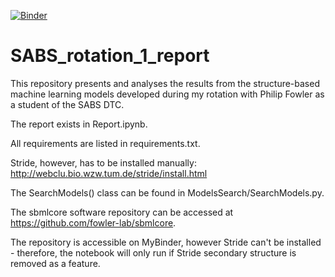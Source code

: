 [![Binder](https://mybinder.org/badge_logo.svg)](https://mybinder.org/v2/gh/DylanAdlard/SABS_rotation_1_report/main)

# SABS_rotation_1_report

This repository presents and analyses the results from the structure-based machine learning models developed during my rotation with Philip Fowler as a student of the SABS DTC.

The report exists in Report.ipynb.

All requirements are listed in requirements.txt.

Stride, however, has to be installed manually: http://webclu.bio.wzw.tum.de/stride/install.html

The SearchModels() class can be found in ModelsSearch/SearchModels.py.

The sbmlcore software repository can be accessed at https://github.com/fowler-lab/sbmlcore.

The repository is accessible on MyBinder, however Stride can't be installed - therefore, the notebook will only run if Stride secondary structure is removed as a feature.
